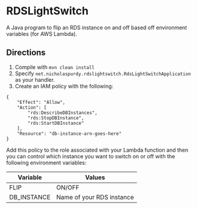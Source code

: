 # RDSLightSwitch
A Java program to flip an RDS instance on and off based off environment variables (for AWS Lambda).

## Directions

1. Compile with ```mvn clean install```
2. Specify ```net.nicholaspurdy.rdslightswitch.RdsLightSwitchApplication``` as your handler.
3. Create an IAM policy with the following:
```
{
    "Effect": "Allow",
    "Action": [
        "rds:DescribeDBInstances",
        "rds:StopDBInstance",
        "rds:StartDBInstance"
    ],
    "Resource": "db-instance-arn-goes-here"
}
```

Add this policy to the role associated with your Lambda function and then you can control which instance you want to switch on or off with the following environment variables:

Variable|Values
--------|--------
FLIP|ON/OFF
DB_INSTANCE|Name of your RDS instance

